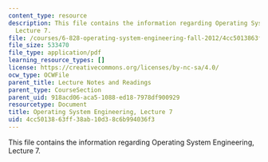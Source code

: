 ```yaml
---
content_type: resource
description: This file contains the information regarding Operating System Engineering,
  Lecture 7.
file: /courses/6-828-operating-system-engineering-fall-2012/4cc5013863ff38ab10d38c6b994036f3_MIT6_828F12_lec7_notes.pdf
file_size: 533470
file_type: application/pdf
learning_resource_types: []
license: https://creativecommons.org/licenses/by-nc-sa/4.0/
ocw_type: OCWFile
parent_title: Lecture Notes and Readings
parent_type: CourseSection
parent_uid: 918acd06-aca5-1088-ed18-7978df900929
resourcetype: Document
title: Operating System Engineering, Lecture 7
uid: 4cc50138-63ff-38ab-10d3-8c6b994036f3
---
```

This file contains the information regarding Operating System Engineering, Lecture 7.